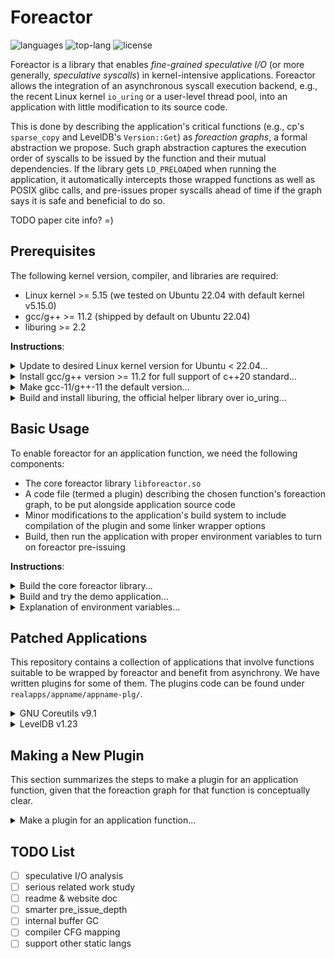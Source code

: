 # Foreactor

![languages](https://img.shields.io/github/languages/count/josehu07/foreactor)
![top-lang](https://img.shields.io/github/languages/top/josehu07/foreactor)
![license](https://img.shields.io/github/license/josehu07/foreactor)

Foreactor is a library that enables *fine-grained speculative I/O* (or more generally, *speculative syscalls*) in kernel-intensive applications. Foreactor allows the integration of an asynchronous syscall execution backend, e.g., the recent Linux kernel `io_uring` or a user-level thread pool, into an application with little modification to its source code.

This is done by describing the application's critical functions (e.g., cp's `sparse_copy` and LevelDB's `Version::Get`) as *foreaction graphs*, a formal abstraction we propose. Such graph abstraction captures the execution order of syscalls to be issued by the function and their mutual dependencies. If the library gets `LD_PRELOAD`ed when running the application, it automatically intercepts those wrapped functions as well as POSIX glibc calls, and pre-issues proper syscalls ahead of time if the graph says it is safe and beneficial to do so.

TODO paper cite info? =)


## Prerequisites

The following kernel version, compiler, and libraries are required:

- Linux kernel >= 5.15 (we tested on Ubuntu 22.04 with default kernel v5.15.0)
- gcc/g++ >= 11.2 (shipped by default on Ubuntu 22.04)
- liburing >= 2.2

**Instructions**:

<details>
<summary>Update to desired Linux kernel version for Ubuntu < 22.04...</summary>

```bash
wget https://raw.githubusercontent.com/pimlie/ubuntu-mainline-kernel.sh/master/ubuntu-mainline-kernel.sh
sudo chmod +x ubuntu-mainline-kernel.sh
./ubuntu-mainline-kernel.sh -r v5.15     # search for 5.15 versions available
sudo ./ubuntu-mainline-kernel.sh -i v5.15.0
sudo reboot
sudo apt --fix-broken install
```
</details>

<details>
<summary>Install gcc/g++ version >= 11.2 for full support of c++20 standard...</summary>

```bash
sudo apt update
sudo apt upgrade
sudo apt install build-essential gcc-11 g++-11 cpp-11 cmake
```
</details>

<details>
<summary>Make gcc-11/g++-11 the default version...</summary>

```bash
sudo update-alternatives --install /usr/bin/gcc gcc /usr/bin/gcc-11 100
sudo update-alternatives --install /usr/bin/g++ g++ /usr/bin/g++-11 100
sudo update-alternatives --install /usr/bin/gcov gcov /usr/bin/gcov-11 100
```
</details>

<details>
<summary>Build and install liburing, the official helper library over io_uring...</summary>

```bash
git clone https://github.com/axboe/liburing.git
cd liburing
make -j$(nproc)
sudo make install
cd ..
```
</details>


## Basic Usage

To enable foreactor for an application function, we need the following components:

- The core foreactor library `libforeactor.so`
- A code file (termed a plugin) describing the chosen function's foreaction graph, to be put alongside application source code
- Minor modifications to the application's build system to include compilation of the plugin and some linker wrapper options
- Build, then run the application with proper environment variables to turn on foreactor pre-issuing

**Instructions**:

<details>
<summary>Build the core foreactor library...</summary>

```bash
cd libforeactor
make -j$(nproc)
cd ..
```
</details>

<details>
<summary>Build and try the demo application...</summary>

```bash
cd demoapps/demo-cpp
make -j$(nproc)
mkdir /tmp/demo_dbdir
```

Run the `simple2` function without foreactor:

```bash
./demo --exper simple2 --dbdir /tmp/demo_dbdir --dump_result
```

Run the `simple2` function (whose graph ID is `1`) with foreactor with io_uring backend sqe_async mode, with syscall pre-issuing depth of 2:

```bash
LD_PRELOAD=/path/to/libforeactor/libforeactor.so USE_FOREACTOR=yes \
DEPTH_1=2 QUEUE_1=32 SQE_ASYNC_FLAG_1=yes \
./demo --exper simple2 --dbdir /tmp/demo_dbdir --dump_result
```

See `demo-cpp-src/hijackees.cpp` and `demo-cpp-plg/` for all the intercepted functions and their corresponding plugins.
</details>

<details>
<summary>Explanation of environment variables...</summary>

| Env variable | Note | Explanation |
| :-: | :-: | :- |
| `LD_PRELOAD` | Required | Absolute path to `libforeactor.so` |
| `USE_FOREACTOR` | Required | String `yes` means using foreactor, otherwise not |
| `DEPTH_{GRAPH_ID}` | Required | Non-negative number specifying how many syscalls should foreactor try to peek ahead of time; each graph has its separate depth configuration |
| `QUEUE_{GRAPH_ID}` | io_uring | If set, indicates using `io_uring` backend; io_uring queue-pair capacity (must be greater than depth) |
| `SQE_ASYNC_FLAG_{GRAPH_ID}` | io_uring | String `yes` means forcing multiple kernel io_wq threads (i.e., setting the `IOSQE_ASYNC` flag for each syscall handed off to io_uring), otherwise not |
| `UTHREADS_{GRAPH_ID}` | thread_pool | If set, indicates using user thread pool backend; number of worker threads of the thread pool |

An application can have multiple intercepted functions, each corresponding to a separate plugin file with its unique graph ID.
</details>


## Patched Applications

This repository contains a collection of applications that involve functions suitable to be wrapped by foreactor and benefit from asynchrony. We have written plugins for some of them. The plugins code can be found under `realapps/appname/appname-plg/`.

<details>
<summary>GNU Coreutils v9.1</summary>

| Function | Note |
| :-: | :- |
| `du du_files` | Regular loop of `fstatat`s on files in a directory |
| `cp sparse_copy` | Regular loop of `read`-`write`s of 128KiB chunks |

Build:

```bash
cd realapps/coreutils
sudo apt install automake texinfo
make reconf
make
```

If built successfully, there will be `coreutils-src/src/cp` and `coreutils-src/src/du` binaries produced.

Prepare filesystem workload image (make sure that the parent workspace directory has > 40GB available space and the backing filesystem has sufficient amount of free inodes; may take ~5m):

```bash
python3 eval.py -m du-prepare -d /path/to/workspace/dir
python3 eval.py -m cp-prepare -d /path/to/workspace/dir
```

If finished successfully, produces the workload files at `/path/to/workspace/dir/du_*/` and `/path/to/workspace/dir/cp_*/`.

Benchmark all workloads (may take ~2h):

```bash
python3 eval.py -m du-bencher \
                -d /path/to/workspace/dir \
                -l /path/to/libforeactor.so \
                -r results
python3 eval.py -m cp-bencher \
                -d /path/to/workspace/dir \
                -l /path/to/libforeactor.so \
                -r results
```

If finished successfully, stores all benchmarking result logs under current path's `results/`.

Plot result figures:

```bash
pip3 install matplotlib
python3 eval.py -m du-plotter -r results
python3 eval.py -m cp-plotter -r results
```

If finished successfully, produces all plots under current path's `results/`.

Generate utilization report:

```bash
sudo apt install sysstat
python3 eval.py -m du-utilization \
                -d /path/to/workspace/dir \
                -l /path/to/libforeactor.so \
                -r results \
                --util_dev nvme0n1p4    # device (partition) name
python3 eval.py -m cp-utilization \
                -d /path/to/workspace/dir \
                -l /path/to/libforeactor.so \
                -r results \
                --util_dev nvme0n1p4    # device (partition) name
```

If finished successfully, produces utilization reports at current path's `results/*-util.log`.
</details>

<details>
<summary>LevelDB v1.23</summary>

| Function | Note |
| :-: | :- |
| `Version::Get` | Chained `pread`s with possible `open`s and early exits |

Build:

```bash
cd realapps/leveldb
make
```

If built successfully, there will be a `ycsbcli` binary produced at current path, which is the client driving LevelDB.

Clone YCSB source code (to any path):

```bash
sudo apt install default-jre maven
git clone https://github.com/brianfrankcooper/YCSB.git ycsb
# the building of YCSB will be taken care of in the preparation scripts
```

Prepare database image directories and workload traces (make sure that the parent workspace directory has > 20GB available space; may take ~1h30m; give `--skip_load` option to skip loading database images and just re-generating workload traces for easier debugging):

```bash
python3 eval.py -m prepare \
                -y /path/to/ycsb/dir \
                -d /path/to/workspace/dir \
                -t /path/to/workspace/dir/leveldb_tmpdir \
                -w workloads [--skip_load]
```

If finished successfully, produces the database images at `/path/to/workspace/dir/leveldb_*/` and the workload traces under current path's `workloads/`.

Benchmark all workloads (may take ~30h; give `--tiny_bench` option to run only the first few requests of each workload for easier debugging):

```bash
python3 eval.py -m bencher \
                -d /path/to/workspace/dir \
                -l /path/to/libforeactor.so \
                -w workloads \
                -r results [--tiny_bench]
```

If finished successfully, stores all benchmarking result logs under current path's `results/`.

Plot selected figures:

```bash
pip3 install matplotlib
python3 eval.py -m plotter -r results
```

If finished successfully, produces all plots under current path's `results/`.

The breakdown plot requires libforeactor to be compiled with timers on. To produce it, do the following after the above steps are done:

```bash
cd ../../libforeactor
make clean
make -j$(nproc) timer   # re-compile with timers
cd ../realapps/leveldb
python3 eval.py -m breakdown \
                -d /path/to/workspace/dir \
                -l /path/to/libforeactor.so \
                -w workloads \
                -r results
```

Generate utilization report:

```bash
sudo apt install sysstat
cd ../../libforeactor
make clean
make -j$(nproc)         # re-compile without timers
cd ../realapps/leveldb
python3 eval.py -m utilization \
                -d /path/to/workspace/dir \
                -l /path/to/libforeactor.so \
                -w workloads \
                -r results \
                --util_dev nvme0n1p4    # device (partition) name
```

If finished successfully, produces utilization reports at current path's `results/*-util.log`.
</details>


## Making a New Plugin

This section summarizes the steps to make a plugin for an application function, given that the foreaction graph for that function is conceptually clear.

<details>
<summary>Make a plugin for an application function...</summary>

1. Depending on the language of the application, if function names are mangled during linking (e.g. C++), we need to identify the mangled function name:
    ```bash
    objdump -t path/to/original/app/file.o | grep funcname_keyword
    ```
    For example, the mangled name may look like `_Z13exper_simple2Pv` for a C++ function named `exper_simple`. C functions usually follow ther original names.
2. Write a plugin file (using the application's source language), mimicking e.g. `demoapps/demo-cpp/demo-cpp-plg/simple2_wrap.cpp`.
    - Include foreactor library interfaces by `#include <foreactor.h>`.
    - Write the function interception wrapper `__wrap_funcname` and use `__real_funcname` to call the original function.
    - Build the foreaction graph structure using `foreactor_*` APIs.
    - Keep track of all the necessary states and write the correct `_arggen` and `_rcsave` stubs for each syscall node in the graph (this is probably the most app-specific and error-prone step).
    - Put the plugin file alongside application source files.
3. Modify the application's build system to:
    - Add compilation of the plugin file;
    - Add flags to link with the foreactor library `-I/path/to/libforeactor/include -L/path/to/libforeactor -lforeactor -Wl,-rpath=/path/to/libforeactor`;
    - Use linker wrap trick in the final step of linking to intercept the chosen function `-Wl,--wrap=funcname`.
    - Note: this trick works only for function calls across object files and does not work for e.g. local static functions. Workarounds to be added...
4. Build the application. If goes successfully, calls to the chosen function will be intercepted by our wrapper function after linking. Run the application with proper environment variables to enable foreactor pre-issuing.
</details>


## TODO List

- [ ] speculative I/O analysis
- [ ] serious related work study
- [ ] readme & website doc
- [ ] smarter pre_issue_depth
- [ ] internal buffer GC
- [ ] compiler CFG mapping
- [ ] support other static langs

